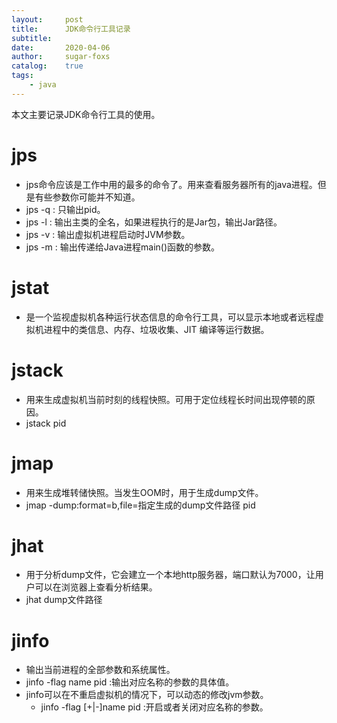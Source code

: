 ```yaml
---
layout:     post
title:      JDK命令行工具记录
subtitle:   
date:       2020-04-06
author:     sugar-foxs
catalog: 	true
tags:
    - java
---
```


本文主要记录JDK命令行工具的使用。
<!-- more -->

# jps
- jps命令应该是工作中用的最多的命令了。用来查看服务器所有的java进程。但是有些参数你可能并不知道。
- jps -q : 只输出pid。
- jps -l : 输出主类的全名，如果进程执行的是Jar包，输出Jar路径。
- jps -v : 输出虚拟机进程启动时JVM参数。
- jps -m : 输出传递给Java进程main()函数的参数。

# jstat
- 是一个监视虚拟机各种运行状态信息的命令行工具，可以显示本地或者远程虚拟机进程中的类信息、内存、垃圾收集、JIT 编译等运行数据。

# jstack
- 用来生成虚拟机当前时刻的线程快照。可用于定位线程长时间出现停顿的原因。
- jstack pid

# jmap
- 用来生成堆转储快照。当发生OOM时，用于生成dump文件。
- jmap -dump:format=b,file=指定生成的dump文件路径 pid

# jhat
- 用于分析dump文件，它会建立一个本地http服务器，端口默认为7000，让用户可以在浏览器上查看分析结果。
- jhat dump文件路径

# jinfo
- 输出当前进程的全部参数和系统属性。
- jinfo -flag name pid :输出对应名称的参数的具体值。
- jinfo可以在不重启虚拟机的情况下，可以动态的修改jvm参数。
    - jinfo -flag [+|-]name pid :开启或者关闭对应名称的参数。
